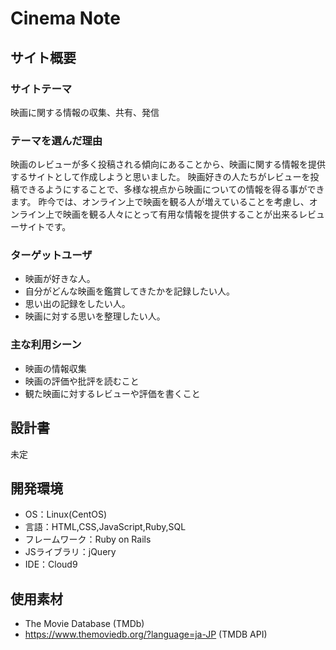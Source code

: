 # Cinema Note

## サイト概要
### サイトテーマ
映画に関する情報の収集、共有、発信

### テーマを選んだ理由
映画のレビューが多く投稿される傾向にあることから、映画に関する情報を提供するサイトとして作成しようと思いました。
映画好きの人たちがレビューを投稿できるようにすることで、多様な視点から映画についての情報を得る事ができます。
昨今では、オンライン上で映画を観る人が増えていることを考慮し、オンライン上で映画を観る人々にとって有用な情報を提供することが出来るレビューサイトです。

### ターゲットユーザ
- 映画が好きな人。
- 自分がどんな映画を鑑賞してきたかを記録したい人。
- 思い出の記録をしたい人。
- 映画に対する思いを整理したい人。

### 主な利用シーン
- 映画の情報収集
- 映画の評価や批評を読むこと
- 観た映画に対するレビューや評価を書くこと

## 設計書
未定

## 開発環境
- OS：Linux(CentOS)
- 言語：HTML,CSS,JavaScript,Ruby,SQL
- フレームワーク：Ruby on Rails
- JSライブラリ：jQuery
- IDE：Cloud9

## 使用素材
- The Movie Database (TMDb)
- https://www.themoviedb.org/?language=ja-JP  (TMDB API)